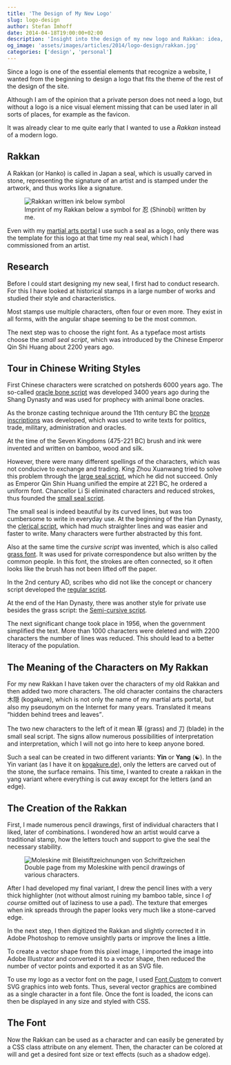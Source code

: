 ```yaml
---
title: 'The Design of My New Logo'
slug: logo-design
author: Stefan Imhoff
date: 2014-04-18T19:00:00+02:00
description: 'Insight into the design of my new logo and Rakkan: idea, research and a short digression on the Chinese script.'
og_image: 'assets/images/articles/2014/logo-design/rakkan.jpg'
categories: ['design', 'personal']
---
```


Since a logo is one of the essential elements that recognize a website, I wanted from the beginning to design a logo that fits the theme of the rest of the design of the site.

Although I am of the opinion that a private person does not need a logo, but without a logo is a nice visual element missing that can be used later in all sorts of places, for example as the favicon.

It was already clear to me quite early that I wanted to use a _Rakkan_ instead of a modern logo.

## Rakkan

A Rakkan (or Hanko) is called in Japan a seal, which is usually carved in stone, representing the signature of an artist and is stamped under the artwork, and thus works like a signature.

<figure class="image-figure">
  <img src="/assets/images/articles/2014/logo-design/rakkan.jpg" alt="Rakkan written ink below symbol">
  <figcaption>
  Imprint of my Rakkan below a symbol for 忍 (Shinobi) written by me.
  </figcaption>
</figure>

Even with my [martial arts portal](http://kogakure.de/) I use such a seal as a logo, only there was the template for this logo at that time my real seal, which I had commissioned from an artist.

## Research

Before I could start designing my new seal, I first had to conduct research. For this I have looked at historical stamps in a large number of works and studied their style and characteristics.

Most stamps use multiple characters, often four or even more. They exist in all forms, with the angular shape seeming to be the most common.

The next step was to choose the right font. As a typeface most artists choose the _small seal script_, which was introduced by the Chinese Emperor Qin Shi Huang about 2200 years ago.

## Tour in Chinese Writing Styles

First Chinese characters were scratched on potsherds 6000 years ago. The so-called [oracle bone script](https://en.wikipedia.org/wiki/Oracle_bone_script) was developed 3400 years ago during the Shang Dynasty and was used for prophecy with animal bone oracles.

As the bronze casting technique around the 11th century BC the [bronze inscriptions](https://en.wikipedia.org/wiki/Chinese_bronze_inscriptions) was developed, which was used to write texts for politics, trade, military, administration and oracles.

At the time of the Seven Kingdoms (475-221 BC) brush and ink were invented and written on bamboo, wood and silk.

However, there were many different spellings of the characters, which was not conducive to exchange and trading. King Zhou Xuanwang tried to solve this problem through the [large seal script](https://en.wikipedia.org/wiki/Large_seal_script), which he did not succeed. Only as Emperor Qin Shin Huang unified the empire at 221 BC, he ordered a uniform font. Chancellor Li Si eliminated characters and reduced strokes, thus founded the [small seal script](https://en.wikipedia.org/wiki/Small_seal_script).

The small seal is indeed beautiful by its curved lines, but was too cumbersome to write in everyday use. At the beginning of the Han Dynasty, the [clerical script](https://en.wikipedia.org/wiki/Clerical_script), which had much straighter lines and was easier and faster to write. Many characters were further abstracted by this font.

Also at the same time the _cursive script_ was invented, which is also called [grass font]. It was used for private correspondence but also written by the common people. In this font, the strokes are often connected, so it often looks like the brush has not been lifted off the paper.

[grass font]: https://en.wikipedia.org/wiki/Cursive_script_(East_Asia)

In the 2nd century AD, scribes who did not like the concept or chancery script developed the [regular script](https://en.wikipedia.org/wiki/Regular_script).

At the end of the Han Dynasty, there was another style for private use besides the grass script: the [Semi-cursive script](https://en.wikipedia.org/wiki/Semi-cursive_script).

The next significant change took place in 1956, when the government simplified the text. More than 1000 characters were deleted and with 2200 characters the number of lines was reduced. This should lead to a better literacy of the population.

## The Meaning of the Characters on My Rakkan

For my new Rakkan I have taken over the characters of my old Rakkan and then added two more characters. The old character contains the characters 木隠 (kogakure), which is not only the name of my martial arts portal, but also my pseudonym on the Internet for many years. Translated it means <q>hidden behind trees and leaves</q>.

The two new characters to the left of it mean 草 (grass) and 刀 (blade) in the small seal script. The signs allow numerous possibilities of interpretation and interpretation, which I will not go into here to keep anyone bored.

Such a seal can be created in two different variants: **Yin** or **Yang** (☯). In the Yin variant (as I have it on [kogakure.de](http://kogakure.de/)), only the letters are carved out of the stone, the surface remains. This time, I wanted to create a rakkan in the yang variant where everything is cut away except for the letters (and an edge).

## The Creation of the Rakkan

First, I made numerous pencil drawings, first of individual characters that I liked, later of combinations. I wondered how an artist would carve a traditional stamp, how the letters touch and support to give the seal the necessary stability.

<figure class="image-figure">
  <img src="/assets/images/articles/2014/logo-design/moleskine-pencil-drawings.jpg" alt="Moleskine mit Bleistiftzeichnungen von Schriftzeichen">
  <figcaption>
  Double page from my Moleskine with pencil drawings of various characters.
  </figcaption>
</figure>

After I had developed my final variant, I drew the pencil lines with a very thick highlighter (not without almost ruining my bamboo table, since I _of course_ omitted out of laziness to use a pad). The texture that emerges when ink spreads through the paper looks very much like a stone-carved edge.

In the next step, I then digitized the Rakkan and slightly corrected it in Adobe Photoshop to remove unsightly parts or improve the lines a little.

To create a vector shape from this pixel image, I imported the image into Adobe Illustrator and converted it to a vector shape, then reduced the number of vector points and exported it as an SVG file.

To use my logo as a vector font on the page, I used [Font Custom](http://fontcustom.com/) to convert SVG graphics into web fonts. Thus, several vector graphics are combined as a single character in a font file. Once the font is loaded, the icons can then be displayed in any size and styled with CSS.

## The Font

Now the Rakkan can be used as a character and can easily be generated by a CSS class attribute on any element. Then, the character can be colored at will and get a desired font size or text effects (such as a shadow edge).
